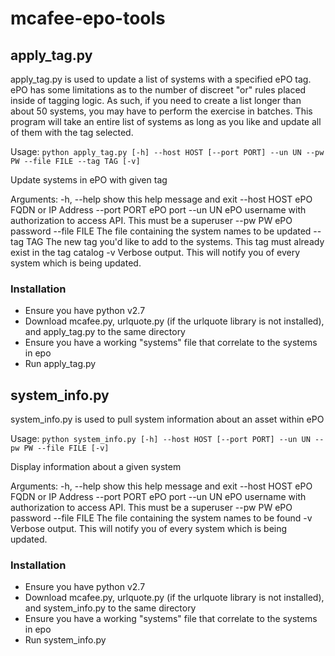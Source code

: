 # mcafee-epo-tools

## apply_tag.py
apply_tag.py is used to update a list of systems with a specified ePO tag. ePO has some limitations as
to the number of discreet "or" rules placed inside of tagging logic. As such, if you need to create a list longer
than about 50 systems, you may have to perform the exercise in batches. This program will take an entire list of
systems as long as you like and update all of them with the tag selected.

Usage: `python apply_tag.py [-h] --host HOST [--port PORT] --un UN --pw PW --file FILE
                    --tag TAG [-v]`

Update systems in ePO with given tag

Arguments:
   -h, --help   show this help message and exit
  --host HOST  ePO FQDN or IP Address
  --port PORT  ePO port
  --un UN      ePO username with authorization to access API. This must be a
               superuser
  --pw PW      ePO password
  --file FILE  The file containing the system names to be updated
  --tag TAG    The new tag you'd like to add to the systems. This tag must
               already exist in the tag catalog
  -v           Verbose output. This will notify you of every system which is
               being updated.
               
### Installation
- Ensure you have python v2.7
- Download mcafee.py, urlquote.py (if the urlquote library is not installed), and apply_tag.py to the same directory
- Ensure you have a working "systems" file that correlate to the systems in epo
- Run apply_tag.py

## system_info.py
system_info.py is used to pull system information about an asset within ePO

Usage: `python system_info.py [-h] --host HOST [--port PORT] --un UN --pw PW --file FILE
                    [-v]`

Display information about a given system

Arguments:
   -h, --help   show this help message and exit
  --host HOST  ePO FQDN or IP Address
  --port PORT  ePO port
  --un UN      ePO username with authorization to access API. This must be a
               superuser
  --pw PW      ePO password
  --file FILE  The file containing the system names to be found
  -v           Verbose output. This will notify you of every system which is
               being updated.
               
### Installation
- Ensure you have python v2.7
- Download mcafee.py, urlquote.py (if the urlquote library is not installed), and system_info.py to the same directory
- Ensure you have a working "systems" file that correlate to the systems in epo
- Run system_info.py